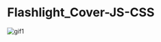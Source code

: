 ﻿# Flashlight_Cover-JS-CSS

![gif1](https://github.com/gustavocarvalho-ra/Flashlight_Cover-JS-CSS/assets/137126878/89f20b05-805b-4341-bd75-0bb719499ad4)
